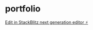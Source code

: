 # portfolio

[Edit in StackBlitz next generation editor ⚡️](https://stackblitz.com/~/github.com/nikhil9066/portfolio)